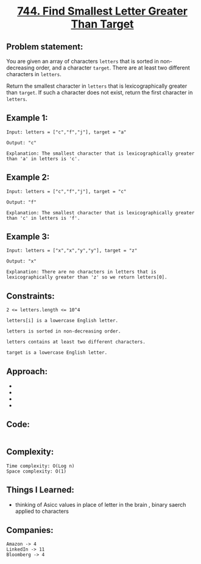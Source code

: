 <h1 align="center"><a href="https://leetcode.com/problems/find-smallest-letter-greater-than-target/" target="_blank">744. Find Smallest Letter Greater Than Target</a></h1>

## Problem statement:
You are given an array of characters `letters` that is sorted in non-decreasing order, and a character `target`. There are at least two different characters in `letters`.

Return the smallest character in `letters` that is lexicographically greater than `target`. If such a character does not exist, return the first character in `letters`.


## Example 1:

```
Input: letters = ["c","f","j"], target = "a"

Output: "c"

Explanation: The smallest character that is lexicographically greater than 'a' in letters is 'c'.
```

## Example 2:

```
Input: letters = ["c","f","j"], target = "c"

Output: "f"

Explanation: The smallest character that is lexicographically greater than 'c' in letters is 'f'.
```


## Example 3:

```
Input: letters = ["x","x","y","y"], target = "z"

Output: "x"

Explanation: There are no characters in letters that is lexicographically greater than 'z' so we return letters[0].
```


## Constraints:

```
2 <= letters.length <= 10^4

letters[i] is a lowercase English letter.

letters is sorted in non-decreasing order.

letters contains at least two different characters.

target is a lowercase English letter.
```


 

## Approach:

- 
  
- 
  
-
  
- 



## Code: 

```java

```







## Complexity:

```
Time complexity: O(Log n)
Space complexity: O(1) 
```

## Things I Learned:

- thinking of Asicc values in place of letter in the brain , binary saerch applied to characters  
  


## Companies:

```
Amazon -> 4
LinkedIn -> 11
Bloomberg -> 4
```





